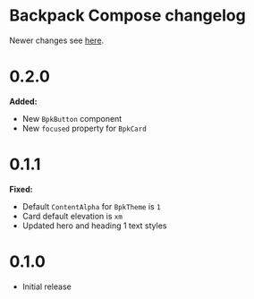 # Backpack Compose changelog

Newer changes see [here](./../CHANGELOG.md).

# 0.2.0

**Added:**

- New `BpkButton` component
- New `focused` property for `BpkCard`

# 0.1.1

**Fixed:**

- Default `ContentAlpha` for `BpkTheme` is `1`
- Card default elevation is `xm`
- Updated hero and heading 1 text styles

# 0.1.0

- Initial release
